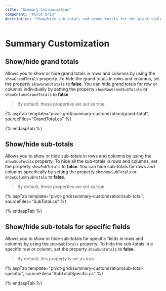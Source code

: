 ```yaml
---
title: "Summary Customization"
component: "Pivot Grid"
description: "Show/hide sub-totals and grand totals for the pivot table"
---
```


# Summary Customization

## Show/hide grand totals

Allows you to show or hide grand totals in rows and columns by using the `showGrandTotals` property. To hide the grand totals in rows and columns, set the property `showGrandTotals` to **false**.
You can hide grand totals for row or columns individually by setting the property `showRowGrandSubTotals` or `showColumnGrandTotals` to **false**.

> By default, these properties are set as true.

{% aspTab template="pivot-grid/summary-customization/grand-total", sourceFiles="GrandTotal.cs" %}

{% endaspTab %}

## Show/hide sub-totals

Allows you to show or hide sub-totals in rows and columns by using the `showSubTotals` property. To hide all the sub-totals in rows and columns, set the property `showSubTotals` to **false**. You can hide sub-totals for rows and columns specifically by setting the property `showRowSubTotals` or `showColumnSubTotals` to **false**.

> By default, these properties are set as true.

{% aspTab template="pivot-grid/summary-customization/sub-total", sourceFiles="SubTotal.cs" %}

{% endaspTab %}

## Show/hide sub-totals for specific fields

Allows you to show or hide sub-totals for specific fields in rows and columns by using the `showSubTotals` property. To hide the sub-totals in a specific row or column, set the property `showSubTotals` to **false**.

> By default, this property is set as true.

{% aspTab template="pivot-grid/summary-customization/sub-total-specific", sourceFiles="SubTotalSpecific.cs" %}

{% endaspTab %}